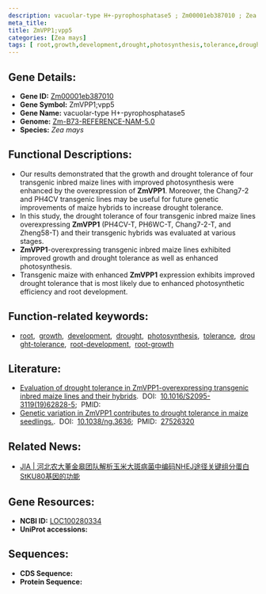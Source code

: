 ```yaml
---
description: vacuolar-type H+-pyrophosphatase5 ; Zm00001eb387010 ; Zea mays
meta_title:
title: ZmVPP1;vpp5
categories: [Zea mays]
tags: [ root,growth,development,drought,photosynthesis,tolerance,drought tolerance,root development,root growth ]
---
```


## Gene Details:
- **Gene ID:**	[Zm00001eb387010](https://www.maizegdb.org/gene_center/gene/Zm00001eb387010)
- **Gene Symbol:** ZmVPP1;vpp5
- **Gene Name:** vacuolar-type H+-pyrophosphatase5
- **Genome:** [Zm-B73-REFERENCE-NAM-5.0](https://www.maizegdb.org/genome/assembly/Zm-B73-REFERENCE-NAM-5.0)
- **Species:** *Zea mays*

## Functional Descriptions:
   - Our results demonstrated that the growth and drought tolerance of four transgenic inbred maize lines with improved photosynthesis were enhanced by the overexpression of **ZmVPP1**. Moreover, the Chang7-2 and PH4CV transgenic lines may be useful for future genetic improvements of maize hybrids to increase drought tolerance.
   - In this study, the drought tolerance of four transgenic inbred maize lines overexpressing **ZmVPP1** (PH4CV-T, PH6WC-T, Chang7-2-T, and Zheng58-T) and their transgenic hybrids was evaluated at various stages.
   - **ZmVPP1**-overexpressing transgenic inbred maize lines exhibited improved growth and drought tolerance as well as enhanced photosynthesis.
   - Transgenic maize with enhanced **ZmVPP1** expression exhibits improved drought tolerance that is most likely due to enhanced photosynthetic efficiency and root development.

## Function-related keywords:
- [root](/tags/root/),&nbsp;&nbsp;[growth](/tags/growth/),&nbsp;&nbsp;[development](/tags/development/),&nbsp;&nbsp;[drought](/tags/drought/),&nbsp;&nbsp;[photosynthesis](/tags/photosynthesis/),&nbsp;&nbsp;[tolerance](/tags/tolerance/),&nbsp;&nbsp;[drought-tolerance](/tags/drought-tolerance/),&nbsp;&nbsp;[root-development](/tags/root-development/),&nbsp;&nbsp;[root-growth](/tags/root-growth/)

## Literature:
   - [Evaluation of drought tolerance in ZmVPP1-overexpressing transgenic inbred maize lines and their hybrids]( https://www.sciencedirect.com/science/article/pii/S2095311919628285).&nbsp;&nbsp;DOI:&nbsp;&nbsp;[10.1016/S2095-3119(19)62828-5](https://www.sciencedirect.com/science/article/pii/S2095311919628285);&nbsp;&nbsp;PMID:&nbsp;&nbsp;[](https://pubmed.ncbi.nlm.nih.gov//)
   - [Genetic variation in ZmVPP1 contributes to drought tolerance in maize seedlings.]( https://www.nature.com/articles/ng.3636).&nbsp;&nbsp;DOI:&nbsp;&nbsp;[10.1038/ng.3636](https://www.nature.com/articles/ng.3636);&nbsp;&nbsp;PMID:&nbsp;&nbsp;[27526320](https://pubmed.ncbi.nlm.nih.gov/27526320/)

## Related News:
   - [JIA | 河北农大董金皋团队解析玉米大斑病菌中编码NHEJ途径关键组分蛋白StKU80基因的功能](https://mp.weixin.qq.com/s?__biz=Mzg3MDEwNDEyMg==&mid=2247489943&idx=5&sn=c58de56f905579f5471d7103baac9dfa&chksm=ce93b4c2f9e43dd486d3700b846502d1ab53c7e3fbe54c26ad375e99b93b6c0ff30cc597d9b8&scene=27#wechat_redirect)

## Gene Resources:
- **NCBI ID:** [LOC100280334](https://www.ncbi.nlm.nih.gov/gene/?term=LOC100280334)
- **UniProt accessions:** [](https://www.uniprot.org/uniprotkb//entry)



## Sequences:
- **CDS Sequence:**
- **Protein Sequence:**
